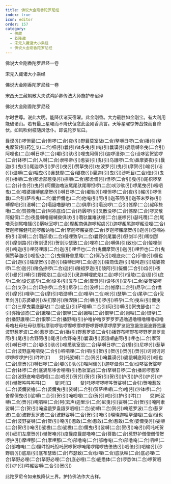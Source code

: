 ```yaml
---
title: 佛说大金刚香陀罗尼经
index: true
icon: editor
order: 157
category:
  - 佛藏
  - 乾隆藏
  - 宋元入藏诸大小乘经
  - 佛说大金刚香陀罗尼经
---
```


佛说大金刚香陀罗尼经一卷  

宋元入藏诸大小乘经  

佛说大金刚香陀罗尼经一卷  

宋西天三藏朝散大夫试鸿胪卿传法大师施护奉诏译  

佛说大金刚香陀罗尼经  

尔时世尊。说此大明。能降伏诸天宿曜。此金刚香。大力最胜如金刚宝。有大利用能破诸山。若有最上星曜而不降伏但念此金刚香真言。天等星曜惊怖战悚而自降伏。如风吹树枝随风低仆。即说陀罗尼曰。  

曩谟(引)啰怛曩(二合)怛啰(二合)夜(引)野曩莫室战(二合)拏嚩日啰(二合)播(引)拏曳摩贺(引)药乞叉(二合)细(引)曩(引)钵多曳(引)唵(引)曩谟(引)婆誐嚩帝曳(二合引)阿哩也(二合)嚩日啰(二合)巘(引)驮(引)哩曳阿儞(引)迦啰湿弥(二合)设哆娑贺娑啰(二合)钵啰(二合)入嚩(二合)隶哆帝(引)惹娑(引)曳(引)乌誐啰(二合)鼻摩婆夜(引)曩迦(引)曳(引)尾迦啰(引)罗(引)曳(引)赞拏曳(引)左波罗(引)曳(引)摩贺(引)喻(引)诣(引)湿嚩(二合)哩曳(引)鼻瑟摩(二合)婆夜(引)曩迦(引)曳(引)沙吒目(二合)佉(引)曳(引)播嚩(二合)那舍部惹曳(引)捺嚩(二合)那舍儞(引)怛啰(二合引)曳(引)尾枳啰拏(二合)计舍(引)曳(引)阿儞迦噜波尾尾驮尾唧怛啰(二合)吠沙驮(引)啰尾曳(引)噎呬曳(二合)呬婆誐嚩底摩贺(引)嚩日啰(二合)巘驮(引)哩怛啰(二合)夜(引)赧(引)啰怛曩(二合引)萨帝曳(二合)曩怛儞也(二合)他唵(引)阿(引)迦茶阿(引)迦茶末罗祢(引)嚩摩呬(引)湿嚩(二合)囕誐噜瑟哝(二合)俱摩(引)囕没啰(二合引)憾摩(二合)赧印捺囕(二合)赞捺囕(二合)阿祢底焰(二合)药羼啰(引)叉散没啰(二合)憾摩(二合)啰叉散阿儗儞(二合)夜曼嚩噜赧嚩庾俱吠(引)囕驮曩难驮哩(二合)底啰(引)瑟吒囕(二合)尾噜茶剑尾噜播(引)羼吠室啰(二合)摩赧商俱迦啰赧虞(引)迦啰赧尾迦啰赧没哩(二合)贺迦啰赧健吒迦啰赧讷噜(二合)拏迦啰赧娑度(二合)罗迦啰赧摩贺(引)迦(引)览喃祢枳(引)湿嚩(二合)囕部凌(二合)儗哩致孕(二合)曩野剑尾曩(引)野剑半(引)唧剑那(引)摩剑路(引)贺剑谟(引)贺剑沙瑟致(二合)哩祢(二合)嚩俱(引)致也(二合)儗哩剑(引)唵迦(引)哩努哩誐(二合)迦(引)哩怛也(二合)曳儞摩贺(引)迦(引)哩怛也(二合)曳儞赞拏迦(引)哩怛也(二合)曳儞野舍悉尾(二合)儞乃(引)哩底炎(二合)伊舍(引)儞也(二合)迦(引)陵摩贺(引)迦(引)陵嚩日啰(二合)迦(引)陵商佉迦(引)陵阿迦(引)陵婆捺啰(二合)迦(引)陵刍捺啰(二合)迦(引)陵祖罗迦(引)陵阿(引)儗儞(二合引)焰(引)夜(引)曼(引)嚩(引)野尾焰(二合)设(引)隶迦嚩哩底焰(二合)啰(引)怛陵(二合)扇(引)底孕(二合)设讫底孕(二合)设多(引)叉孕(二合)摩贺(引)设哆(引)叉孕(二合)娑贺娑啰(二合)叉孕(二合)印捺啰(二合引)尼孕(二合)没啰(二合)憾摩(二合引)尼孕(二合)憍(引)摩(引)哩孕(二合)摩(引)呬湿嚩(二合)哩孕(二合)吠(引)瑟拏(二合)尾孕(二合)倪里剑(引)苏婆巘(引)左扪拏(引)陵涅陵(二合)嚩(引)啰(引)呬孕(二合)曳左(引)儞曳(二合)三摩曳曩底瑟站(二合)底旦(引)萨哩嚩(二合引)阿(引)嚩(引)贺曳瑟也(二合引)弥始伽览(二合)誐哩(二合)恨拏(二合)誐哩(二合)恨拏(二合)誐哩(二合)恨拏(二合)播野誐哩(二合)恨拏(二合)播野唵(引)护噜护噜罗罗罗罗遇噜遇噜租噜租噜母噜母噜杜母杜母驮摩驮摩驮啰驮啰摩啰摩啰野啰野啰摩啰摩罗览誐览誐览誐波野览誐波野惹罗波(二合)惹罗波(二合)播(引)野惹罗波(二合引)播野布啰野布啰野罗具罗具阿(引)尾(引)舍野阿(引)尾(引)舍野唵(引)曩谟(引)婆誐嚩底阿(引)哩也(二合)摩贺(引)嚩日啰(二合)巘(引)驮(引)哩悉驮室战(二合)拏嚩日啰(二合)播(引)尼啰(引)惹拏(二合)波野底唵呬曳(二合引)呬呬哩(二合)呬(引)贺(引)贺(引)贺(引)贺(引)诃诃诃诃啰啰啰啰护(引)吽吽[口　　癹]吒娑嚩(二合)贺(引)唵曩谟(引)婆誐嚩底阿(引)哩也(二合)摩贺(引)嚩日啰(二合)巘(引)驮(引)哩阿儞(引)迦啰湿弥(二合)设哆娑贺娑啰(二合)钵啰(二合)底满尼哆舍哩哩(引)悉驮室战(二合)拏嚩日啰(二合)播尼啰惹拏(二合)波野底唵呬呬哩(二合)呬(引)贺(引)贺(引)贺(引)贺(引)护(引)护(引)护(引)护(引)憾贺吽吽吽吽[口　　癹]吒[口　　癹]吒啰啰啰啰吽贺娑嚩(二合引)贺唵惹敢(二合)婆儞娑檐(二合)婆儞曳(引)娑嚩(二合引)贺萨哩嚩(二合)噜(引)沙钵啰(二合)舍摩儞曳(引)娑嚩(二合引)贺(引)唵呬哩(二合)贺(引)呬(引)护(引)吽[口　　癹]吒娑嚩(二合)贺(引)唵呬哩(二合)阿(去声)迦里沙(二合)尼曳(引)娑嚩(二合)贺(引)唵阿隶娑嚩(二合)贺(引)唵盎誐罗盎誐罗呬哩(二合)娑嚩(二合)贺(引)唵惹罗波(二合)惹罗波(二合)波野惹罗波(二合)波野娑嚩(二合)贺(引)唵(引)璨璨迦哩拏涅哩(二合)怛也(二合)波野娑嚩(二合)贺(引)唵(引)惹敢(二合)惹敢(二合)惹敢(二合)婆儞曳(引)娑嚩(二合)贺(引)唵(引)娑檐(二合)娑檐(二合)儞曳(引)娑嚩(二合)贺(引)唵(引)阿吒吒贺(引)细扪左摩贺(引)憾贺唵(引)度曩度曩部噜唵(二合)菩敢(二合)惹野护僧僧僧僧贺啰护(引)摩哩那(二合)摩哩那(二合)部噜唵(二合)部噜唵(二合)部噜唵(二合)呬哩(二合)部噜唵(二合)鑁吽怛吒怛吒贺啰贺啰唵尾啰尾啰佉佉佉(引)呬佉(引)呬输(引)沙野扇(引)底扇(引)底布瑟致(二合)布瑟致(二合)驮哩(二合)底驮哩(二合)底必哩(二合)拏野必哩(二合)拏野必哩(二合)底必哩(二合)底悉体(二合)啰悉体(二合)啰贺呬(引)护(引)吽赧娑嚩(二合引)贺(引)  

此陀罗尼令如来族降伏三界。护持佛法作大吉祥。  

